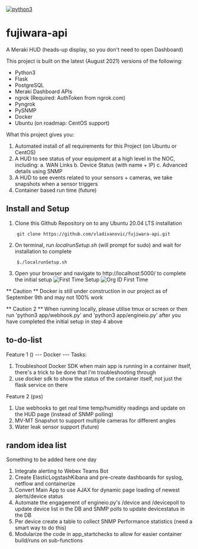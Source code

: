 [![python3](https://img.shields.io/badge/python-3.7+-blue.svg)](https://github.com/vladivanovic/fujiwara-api/)

# fujiwara-api

A Meraki HUD (heads-up display, so you don't need to open Dashboard)

This project is built on the latest (August 2021) versions of the following:
- Python3
- Flask
- PostgreSQL
- Meraki Dashboard APIs
- ngrok (Required: AuthToken from ngrok.com)
- Pyngrok
- PySNMP
- Docker
- Ubuntu (on roadmap: CentOS support)

What this project gives you:
1. Automated install of all requirements for this Project (on Ubuntu or CentOS)
2. A HUD to see status of your equipment at a high level in the NOC, including:
    a. WAN Links
    b. Device Status (with name + IP)
    c. Advanced details using SNMP
3. A HUD to see events related to your sensors + cameras, we take snapshots when a sensor triggers
4. Container based run time (future)

## Install and Setup

1. Clone this Github Repository on to any Ubuntu 20.04 LTS installation
```
    git clone https://github.com/vladivanovic/fujiwara-api.git
```

2. On terminal, run *localrunSetup.sh* (will prompt for sudo) and wait for installation to complete
```
    $./localrunSetup.sh
```

3. Open your browser and navigate to http://localhost:5000/ to complete the initial setup
![First Time Setup](https://user-images.githubusercontent.com/45674865/132804090-1dd735dc-9cdf-4702-89b4-f2fd9b3938f5.png)
![Org ID First Time](https://user-images.githubusercontent.com/45674865/132804132-e0688912-12b7-4125-bec2-c64b772a2a0e.png)



** Caution **
Docker is still under construction in our project as of September 9th and may not 100% work

** Caution 2 **
When running locally, please utilise tmux or screen or then run 'python3 app/webhook.py' and 'python3 app/engineio.py' after you have completed the initial setup in step 4 above

## to-do-list

Feature 1 ()
--- Docker ---
Tasks:
1. Troubleshoot Docker SDK when main app is running in a container itself, there's a trick to be done that I'm troubleshooting through
2. use docker sdk to show the status of the container itself, not just the flask service on there

Feature 2 (pxs)
1. Use webhooks to get real time temp/humidity readings and update on the HUD page (instead of SNMP polling)
2. MV-MT Snapshot to support multiple cameras for different angles
3. Water leak sensor support (future)

## random idea list

Something to be added here one day
1. Integrate alerting to Webex Teams Bot
2. Create ElasticLogstashKibana and pre-create dashboards for syslog, netflow and containerize
3. Convert Main App to use AJAX for dynamic page loading of newest alerts/device status
4. Automate the engagement of engineio.py's /device and /devicepoll to update device list in the DB and SNMP polls to update devicestatus in the DB
5. Per device create a table to collect SNMP Performance statistics (need a smart way to do this)
6. Modularize the code in app_startchecks to allow for easier container build/runs on sub-functions
